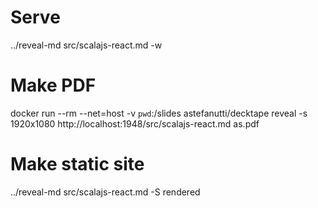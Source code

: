 # Serve

../reveal-md src/scalajs-react.md -w

# Make PDF

docker run --rm --net=host -v `pwd`:/slides astefanutti/decktape reveal -s 1920x1080 http://localhost:1948/src/scalajs-react.md as.pdf

# Make static site

../reveal-md src/scalajs-react.md -S rendered

